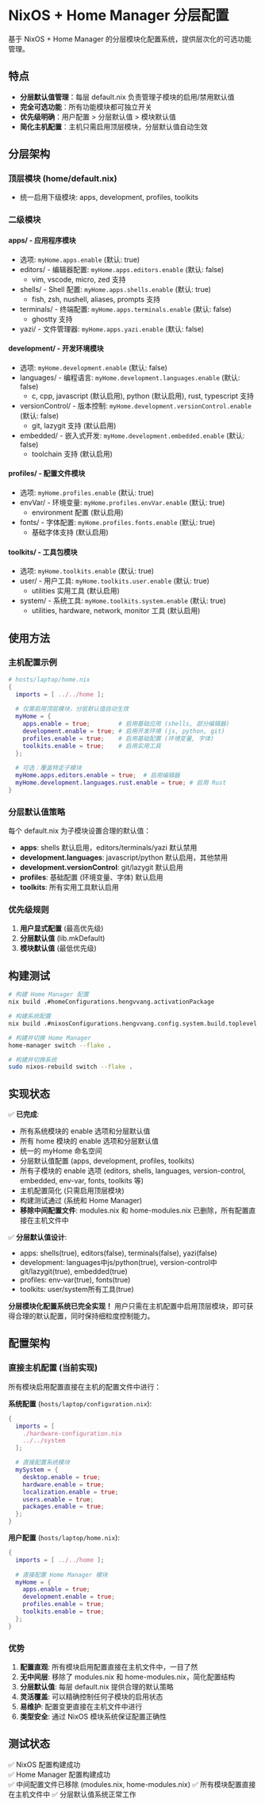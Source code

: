 # NixOS + Home Manager 分层配置

基于 NixOS + Home Manager 的分层模块化配置系统，提供层次化的可选功能管理。

## 特点

- **分层默认值管理**：每层 default.nix 负责管理子模块的启用/禁用默认值
- **完全可选功能**：所有功能模块都可独立开关
- **优先级明确**：用户配置 > 分层默认值 > 模块默认值
- **简化主机配置**：主机只需启用顶层模块，分层默认值自动生效

## 分层架构

### 顶层模块 (home/default.nix)
- 统一启用下级模块: apps, development, profiles, toolkits

### 二级模块

#### apps/ - 应用程序模块
- 选项: `myHome.apps.enable` (默认: true)
- editors/ - 编辑器配置: `myHome.apps.editors.enable` (默认: false)
  - vim, vscode, micro, zed 支持
- shells/ - Shell 配置: `myHome.apps.shells.enable` (默认: true)  
  - fish, zsh, nushell, aliases, prompts 支持
- terminals/ - 终端配置: `myHome.apps.terminals.enable` (默认: false)
  - ghostty 支持
- yazi/ - 文件管理器: `myHome.apps.yazi.enable` (默认: false)

#### development/ - 开发环境模块
- 选项: `myHome.development.enable` (默认: false)
- languages/ - 编程语言: `myHome.development.languages.enable` (默认: false)
  - c, cpp, javascript (默认启用), python (默认启用), rust, typescript 支持
- versionControl/ - 版本控制: `myHome.development.versionControl.enable` (默认: false)  
  - git, lazygit 支持 (默认启用)
- embedded/ - 嵌入式开发: `myHome.development.embedded.enable` (默认: false)
  - toolchain 支持 (默认启用)

#### profiles/ - 配置文件模块
- 选项: `myHome.profiles.enable` (默认: true)
- envVar/ - 环境变量: `myHome.profiles.envVar.enable` (默认: true)
  - environment 配置 (默认启用)
- fonts/ - 字体配置: `myHome.profiles.fonts.enable` (默认: true)
  - 基础字体支持 (默认启用)

#### toolkits/ - 工具包模块
- 选项: `myHome.toolkits.enable` (默认: true)  
- user/ - 用户工具: `myHome.toolkits.user.enable` (默认: true)
  - utilities 实用工具 (默认启用)
- system/ - 系统工具: `myHome.toolkits.system.enable` (默认: true)
  - utilities, hardware, network, monitor 工具 (默认启用)

## 使用方法

### 主机配置示例

```nix
# hosts/laptop/home.nix  
{
  imports = [ ../../home ];
  
  # 仅需启用顶层模块，分层默认值自动生效
  myHome = {
    apps.enable = true;        # 启用基础应用 (shells, 部分编辑器)
    development.enable = true; # 启用开发环境 (js, python, git)
    profiles.enable = true;    # 启用基础配置 (环境变量, 字体)
    toolkits.enable = true;    # 启用实用工具
  };
  
  # 可选：覆盖特定子模块
  myHome.apps.editors.enable = true;  # 启用编辑器
  myHome.development.languages.rust.enable = true; # 启用 Rust
}
```

### 分层默认值策略

每个 default.nix 为子模块设置合理的默认值：

- **apps**: shells 默认启用，editors/terminals/yazi 默认禁用
- **development.languages**: javascript/python 默认启用，其他禁用  
- **development.versionControl**: git/lazygit 默认启用
- **profiles**: 基础配置 (环境变量、字体) 默认启用
- **toolkits**: 所有实用工具默认启用

### 优先级规则

1. **用户显式配置** (最高优先级)
2. **分层默认值** (lib.mkDefault)
3. **模块默认值** (最低优先级)

## 构建测试

```bash
# 构建 Home Manager 配置
nix build .#homeConfigurations.hengvvang.activationPackage

# 构建系统配置  
nix build .#nixosConfigurations.hengvvang.config.system.build.toplevel

# 构建并切换 Home Manager
home-manager switch --flake .

# 构建并切换系统
sudo nixos-rebuild switch --flake .
```

## 实现状态

✅ **已完成**:
- 所有系统模块的 enable 选项和分层默认值
- 所有 home 模块的 enable 选项和分层默认值  
- 统一的 myHome 命名空间
- 分层默认值配置 (apps, development, profiles, toolkits)
- 所有子模块的 enable 选项 (editors, shells, languages, version-control, embedded, env-var, fonts, toolkits 等)
- 主机配置简化 (只需启用顶层模块)
- 构建测试通过 (系统和 Home Manager)
- **移除中间配置文件**: modules.nix 和 home-modules.nix 已删除，所有配置直接在主机文件中

✅ **分层默认值设计**:
- apps: shells(true), editors(false), terminals(false), yazi(false)
- development: languages中js/python(true), version-control中git/lazygit(true), embedded(true)
- profiles: env-var(true), fonts(true)  
- toolkits: user/system所有工具(true)

**分层模块化配置系统已完全实现！** 用户只需在主机配置中启用顶层模块，即可获得合理的默认配置，同时保持细粒度控制能力。

## 配置架构

### 直接主机配置 (当前实现)

所有模块启用配置直接在主机的配置文件中进行：

**系统配置** (`hosts/laptop/configuration.nix`):
```nix
{
  imports = [ 
    ./hardware-configuration.nix
    ../../system
  ];

  # 直接配置系统模块
  mySystem = {
    desktop.enable = true;
    hardware.enable = true;
    localization.enable = true;
    users.enable = true;
    packages.enable = true;
  };
}
```

**用户配置** (`hosts/laptop/home.nix`):
```nix
{
  imports = [ ../../home ];
  
  # 直接配置 Home Manager 模块
  myHome = {
    apps.enable = true;
    development.enable = true;
    profiles.enable = true;
    toolkits.enable = true;
  };
}
```

### 优势

1. **配置直观**: 所有模块启用配置直接在主机文件中，一目了然
2. **无中间层**: 移除了 modules.nix 和 home-modules.nix，简化配置结构
3. **分层默认值**: 每层 default.nix 提供合理的默认策略
4. **灵活覆盖**: 可以精确控制任何子模块的启用状态
5. **易维护**: 配置变更直接在主机文件中进行
6. **类型安全**: 通过 NixOS 模块系统保证配置正确性

## 测试状态

✅ NixOS 配置构建成功  
✅ Home Manager 配置构建成功  
✅ 中间配置文件已移除 (modules.nix, home-modules.nix)
✅ 所有模块配置直接在主机文件中
✅ 分层默认值系统正常工作

